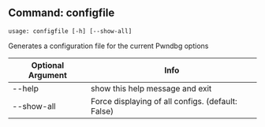 ## Command: configfile ##
```
usage: configfile [-h] [--show-all]
```
Generates a configuration file for the current Pwndbg options  

| Optional Argument | Info |
|---------------------|------|
| --help | show this help message and exit |
| --show-all | Force displaying of all configs. (default: False) |



